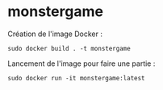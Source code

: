 # monstergame

Création de l'image Docker :

```bach
sudo docker build . -t monstergame
```

Lancement de l'image pour faire une partie :

```bach
sudo docker run -it monstergame:latest
```
